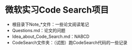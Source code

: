 # 微软实习Code Search项目

- 根目录下Note_*文件：一些论文阅读笔记
- Questions.md：论文的问题
- Idea_about_Code_Search.md：NABCD
- CodeSearch文件夹：（试图）跑CodeSearch代码的一些记录